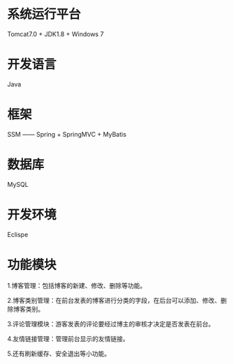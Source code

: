 # 系统运行平台
Tomcat7.0 + JDK1.8 + Windows 7

# 开发语言
Java

# 框架
SSM —— Spring + SpringMVC + MyBatis

# 数据库
MySQL

# 开发环境
Eclispe

# 功能模块
1.博客管理：包括博客的新建、修改、删除等功能。

2.博客类别管理：在前台发表的博客进行分类的字段，在后台可以添加、修改、删除博客类别。

3.评论管理模块：游客发表的评论要经过博主的审核才决定是否发表在前台。

4.友情链接管理：管理前台显示的友情链接。

5.还有刷新缓存、安全退出等小功能。
